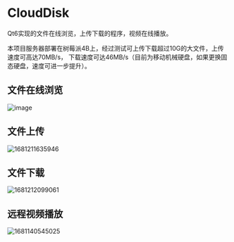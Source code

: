 # CloudDisk
  Qt6实现的文件在线浏览，上传下载的程序，视频在线播放。

  本项目服务器部署在树莓派4B上，经过测试可上传下载超过10G的大文件，上传速度可高达70MB/s， 下载速度可达46MB/s（目前为移动机械硬盘，如果更换固态硬盘，速度可进一步提升）。
    
## 文件在线浏览
![image](https://user-images.githubusercontent.com/44738662/230932393-69a80ce3-b317-4614-8c54-32aa74d72519.png)

## 文件上传
![1681211635946](https://user-images.githubusercontent.com/44738662/231143738-3da039bc-c5c6-4dc0-b4c5-880f56285408.png)

## 文件下载
![1681212099061](https://user-images.githubusercontent.com/44738662/231146275-6caf36f3-dea4-4783-9bc6-789735ca478f.png)


## 远程视频播放
![1681140545025](https://user-images.githubusercontent.com/44738662/230932923-892052a4-fe6d-4ae4-a4ea-86f0252bf999.png)

